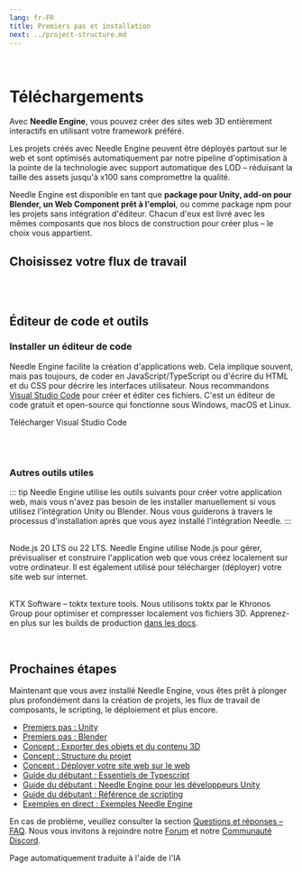 ```yaml
---
lang: fr-FR
title: Premiers pas et installation
next: ../project-structure.md
---
```


<br/>

<discountbanner />


# Téléchargements

Avec **Needle Engine**, vous pouvez créer des sites web 3D entièrement interactifs en utilisant votre framework préféré.

Les projets créés avec Needle Engine peuvent être déployés partout sur le web et sont optimisés automatiquement par notre pipeline d'optimisation à la pointe de la technologie avec support automatique des LOD – réduisant la taille des assets jusqu'à x100 sans compromettre la qualité.

Needle Engine est disponible en tant que **package pour Unity, add-on pour Blender, un Web Component prêt à l'emploi**, ou comme package npm pour les projets sans intégration d'éditeur.
Chacun d'eux est livré avec les mêmes composants que nos blocs de construction pour créer plus – le choix vous appartient.

## Choisissez votre flux de travail

<tool-tiles></tool-tiles>

<!-- | Tool |  |  |
| -- | -- | -- |
| Node.js **(required)** | 16.x or 18.x <br>[Windows](https://nodejs.org/dist/v18.16.0/node-v18.16.0-x64.msi) <br/> [MacOS](https://nodejs.org/dist/v18.16.0/node-v18.16.0.pkg)   | For running a local development server
| VS Code *(recommended)* | any version<br/>[Windows](https://code.visualstudio.com/sha/download?build=stable&os=win32-x64-user) <br/> [MacOS](https://code.visualstudio.com/sha/download?build=stable&os=darwin-universal) | For code editing (optional)  |
| **Supported Editors** | |
| Unity | 2020.3.16+ <br/>2021.3.9+ <br/>2022.3.0+<br/>[Get Unity Hub](https://unity.com/download) | For setting up your scenes, components, animations... |
| Blender | 3.3<br/>3.4<br/>3.5<br/>3.6<br/>[Get Blender](https://www.blender.org/download/) | For setting up your scenes, components, animations... |
   -->


<!-- ### For optimized builds

| Tool | | |
| -- | -- | -- |
| | | |
| **toktx** | 4.1<br/>[Windows](https://fwd.needle.tools/needle-engine/toktx/win) <br/> [MacOS](https://fwd.needle.tools/needle-engine/toktx/osx) <br/> [Mac OS Apple Silicon](https://fwd.needle.tools/needle-engine/toktx/osx-silicon) <br/> [Other Releases](https://github.com/KhronosGroup/KTX-Software/releases/tag/v4.1.0-rc3)  | For texture compression (recommended) <br/>You can read more about that [here](./deployment.md#production-builds) in our docs -->



<br/>
<br/>



<!--
<img src="/imgs/unity-logo.webp" style="max-height:70px;" />


## Needle Engine for Unity

*Supported Unity versions: 2021.3 LTS, 2022.3 LTS*

<needle-button event_goal="download_unity" event_position="getting_started" large href="https://engine.needle.tools/downloads/unity?utm_source=needle_docs&utm_content=getting_started"><strong>Download Needle Engine for Unity</strong></needle-button>

- Drop the downloaded .unitypackage file into a Unity project and confirm that you want to import it.
- Wait a moment for the installation and import to finish. A window may open stating that "A new scoped registry is now available in the Package Manager.". This is our Needle Package registry. You can safely close that window.
- **Explore Samples** – Select the menu option _Needle Engine > Explore Samples_ to view, open and modify all available [sample scenes](https://engine.needle.tools/samples).


**See [Needle Engine for Unity](../unity/index.md)** for a full list of features and instructions on getting started.


---


<img src="/blender/logo.png" style="max-height:70px;" />

## Needle Engine for Blender
*Supported Blender versions: 4.1+*

<needle-button event_goal="download_blender" event_position="getting_started" large href="https://engine.needle.tools/downloads/blender?utm_source=needle_docs&utm_content=getting_started"><strong>Download Needle Engine for Blender</strong></needle-button>

<br/>

- The Blender add-on is downloaded as a zip file.
- In Blender, go to `File > Settings > Add-ons` and click the `Install` button.
- Then select the downloaded zip to install it.

**See [Needle Engine for Blender](../blender/index.md)** for a full list of features and instructions on getting started.

<br/>
<br/>
<br/>



<br/>
<br/>
<br/>

-->

## Éditeur de code et outils

### Installer un éditeur de code

Needle Engine facilite la création d'applications web. Cela implique souvent, mais pas toujours, de coder en JavaScript/TypeScript ou d'écrire du HTML et du CSS pour décrire les interfaces utilisateur. Nous recommandons [Visual Studio Code](https://code.visualstudio.com) pour créer et éditer ces fichiers. C'est un éditeur de code gratuit et open-source qui fonctionne sous Windows, macOS et Linux.

<ClientOnly>
<!-- <br/><os-link generic_url="https://engine.needle.tools/downloads/unity">Needle Engine for Unity</os-link> — <os-link generic_url="https://engine.needle.tools/downloads/unity">Needle Engine for Blender</os-link> -->

<os-link windows_url="https://code.visualstudio.com/sha/download?build=stable&os=win32-x64-user" osx_url="https://code.visualstudio.com/sha/download?build=stable&os=darwin-universal">Télécharger Visual Studio Code</os-link>


<br/>
<br/>

### Autres outils utiles

::: tip
Needle Engine utilise les outils suivants pour créer votre application web, mais vous n'avez pas besoin de les installer manuellement si vous utilisez l'intégration Unity ou Blender. Nous vous guiderons à travers le processus d'installation après que vous ayez installé l'intégration Needle.
:::

<br/>
<os-link windows_url="https://nodejs.org/dist/v22.13.1/node-v22.13.1-x64.msi" osx_url="https://nodejs.org/dist/v22.13.1/node-v22.13.1.pkg">Node.js 20 LTS ou 22 LTS.</os-link>
Needle Engine utilise Node.js pour gérer, prévisualiser et construire l'application web que vous créez localement sur votre ordinateur.
Il est également utilisé pour télécharger (déployer) votre site web sur internet.

<br/><os-link windows_url="https://fwd.needle.tools/needle-engine/toktx/win" osx_url="https://fwd.needle.tools/needle-engine/toktx/osx" osx_silicon_url="https://fwd.needle.tools/needle-engine/toktx/osx-silicon">KTX Software – toktx texture tools.</os-link> Nous utilisons toktx par le Khronos Group pour optimiser et compresser localement vos fichiers 3D. Apprenez-en plus sur les builds de production [dans les docs](../deployment.md#production-builds).

<br/>
</ClientOnly>

<!--
## Option 1: Quick Start — Starter Project ⚡
1. **Download or Clone this repository**
   It's set up with the right packages and settings to get you started right away.

   _Clone with HTTPS:_ ``https://github.com/needle-tools/needle-engine-support.git``
   _OR clone with SSH:_ ``git@github.com:needle-tools/needle-engine-support.git``
   _OR download directly:_ <a href="https://github.com/needle-tools/needle-engine-support/archive/refs/heads/main.zip" target="_blank">Download Repository</a>


2. **Open the starter project**
  Open `starter/Needle Engine Starter 2020_3` for a full sandbox project that's ready to run (including a couple of simple example scenes for lightmaps and custom shaders).
  This is a sandbox builder project! It already comes with multi-player capabilities, and works across mobile, desktop, VR and AR.

3. **Press Play**
  Make sure the scene CollaborativeSandbox is open, and press Play! This will automatically do some setup steps and start a local server.
  Once the setup is complete, a browser window will open, and your project is live.
  From now on, all changes you do in Unity will be immediately visible in your browser.

    > **Note**: Your browser might warn you about an untrusted SSL connection. Don't worry, the connection is still encrypted – please click "Advance" if your browser asks you to verify that you're sure you want to visit your server.

4. **Make it your own**
  Add assets and components, play around with lighting, add scripts and logic – this is your world now!
  You can also [publish it on the web for free](#deploy-your-project-to-glitch-) so that others can join you.
-->



## Prochaines étapes

Maintenant que vous avez installé Needle Engine, vous êtes prêt à plonger plus profondément dans la création de projets, les flux de travail de composants, le scripting, le déploiement et plus encore.

- [Premiers pas : Unity](../unity/index.md)
- [Premiers pas : Blender](../blender/index.md)
- [Concept : Exporter des objets et du contenu 3D](../export.md)
- [Concept : Structure du projet](../project-structure.md)
- [Concept : Déployer votre site web sur le web](../deployment.md)
- [Guide du débutant : Essentiels de Typescript](./typescript-essentials.md)
- [Guide du débutant : Needle Engine pour les développeurs Unity](./for-unity-developers.md)
- [Guide du débutant : Référence de scripting](../scripting.md)
- [Exemples en direct : Exemples Needle Engine](https://engine.needle.tools/samples)

En cas de problème, veuillez consulter la section [Questions et réponses – FAQ](../faq.md).
Nous vous invitons à rejoindre notre [Forum](https://forum.needle.tools/?utm_source=needle_docs&utm_content=content) et notre [Communauté Discord](https://discord.needle.tools).


Page automatiquement traduite à l'aide de l'IA